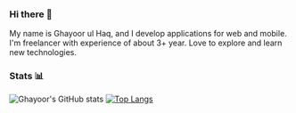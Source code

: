 ### Hi there 👋

My name is Ghayoor ul Haq, and I develop applications for web and mobile. I'm freelancer with experience of about 3+ year. Love to explore and learn new technologies.

### Stats 📊
![Ghayoor's GitHub stats](https://github-readme-stats.vercel.app/api?username=GhayoorUlHaq&count_private=true&show_icons=true&bg_color=30,e96443,904e95&title_color=fff&text_color=fff&icon_color=fff&hide_title=true)
[![Top Langs](https://github-readme-stats.vercel.app/api/top-langs/?username=GhayoorUlHaq&layout=compact&bg_color=30,e96443,904e95&title_color=fff&text_color=fff&icon_color=fff)](https://github.com/anuraghazra/github-readme-stats)

<!--
**GhayoorUlHaq/GhayoorUlHaq** is a ✨ _special_ ✨ repository because its `README.md` (this file) appears on your GitHub profile.

Here are some ideas to get you started:

- 🔭 I’m currently working on ...
- 🌱 I’m currently learning ...
- 👯 I’m looking to collaborate on ...
- 🤔 I’m looking for help with ...
- 💬 Ask me about ...
- 📫 How to reach me: ...
- 😄 Pronouns: ...
- ⚡ Fun fact: ...
-->
